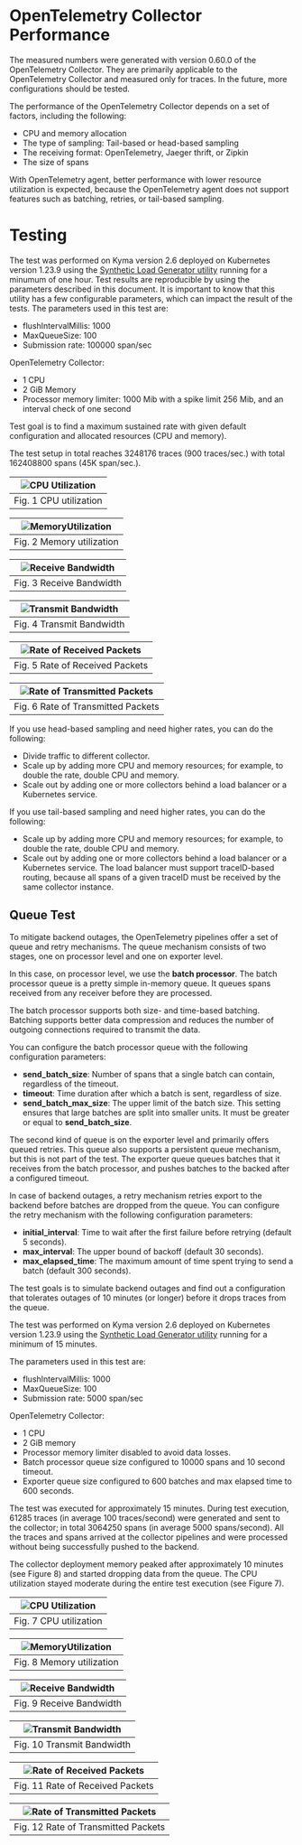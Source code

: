 # OpenTelemetry Collector Performance

The measured numbers were generated with version 0.60.0 of the OpenTelemetry Collector. They are primarily applicable to the OpenTelemetry Collector and measured only for traces. In the future, more configurations should be tested.

The performance of the OpenTelemetry Collector depends on a set of factors, including the following:

- CPU and memory allocation
- The type of sampling: Tail-based or head-based sampling
- The receiving format: OpenTelemetry, Jaeger thrift, or Zipkin
- The size of spans

With OpenTelemetry agent, better performance with lower resource utilization is expected, because the OpenTelemetry agent does not support features such as batching, retries, or tail-based sampling.

# Testing

The test was performed on Kyma version 2.6 deployed on Kubernetes version 1.23.9 using the [Synthetic Load Generator utility](https://github.com/Omnition/synthetic-load-generator) running for a minumum of one hour.
Test results are reproducible by using the parameters described in this document. It is important to know that this utility has a few configurable parameters, which can impact the result of the tests.
The parameters used in this test are:

- flushIntervalMillis: 1000
- MaxQueueSize: 100
- Submission rate: 100000 span/sec

OpenTelemetry Collector:
- 1 CPU
- 2 GiB Memory
- Processor memory limiter: 1000 Mib with a spike limit 256 Mib, and an interval check of one second

Test goal is to find a maximum sustained rate with given default configuration and allocated resources (CPU and memory).

The test setup in total reaches 3248176 traces (900 traces/sec.) with total 162408800 spans (45K span/sec.).

| ![CPU Utilization](assets/cpu.jpg) |
| :--: |
| Fig. 1 CPU utilization |


| ![MemoryUtilization](assets/memory.jpg) |
| :--: |
| Fig. 2 Memory utilization |

| ![Receive Bandwidth](assets/receive_bandwidth.jpg) |
| :--: |
| Fig. 3 Receive Bandwidth |

| ![Transmit Bandwidth](assets/transmit_bandwidth.jpg) |
| :--: |
| Fig. 4 Transmit Bandwidth |

| ![Rate of Received Packets](assets/receive_rate.jpg) |
| :--: |
| Fig. 5 Rate of Received Packets |

| ![Rate of Transmitted Packets](assets/transmit_rate.jpg) |
| :--: |
| Fig. 6 Rate of Transmitted Packets |

If you use head-based sampling and need higher rates, you can do the following:

- Divide traffic to different collector.
- Scale up by adding more CPU and memory resources; for example, to double the rate, double CPU and memory.
- Scale out by adding one or more collectors behind a load balancer or a Kubernetes service.

If you use tail-based sampling and need higher rates, you can do the following:
- Scale up by adding more CPU and memory resources; for example, to double the rate, double CPU and memory.
- Scale out by adding one or more collectors behind a load balancer or a Kubernetes service. The load balancer must support traceID-based routing, because all spans of a given traceID must be received by the same collector instance.

## Queue Test

To mitigate backend outages, the OpenTelemetry pipelines offer a set of queue and retry mechanisms.
The queue mechanism consists of two stages, one on processor level and one on exporter level.

In this case, on processor level, we use the **batch processor**. The batch processor queue is a pretty simple in-memory queue. It queues spans received from any receiver before they are processed.

The batch processor supports both size- and time-based batching. Batching supports better data compression and reduces the number of outgoing connections required to transmit the data.

You can configure the batch processor queue with the following configuration parameters:


- **send_batch_size**: Number of spans that a single batch can contain, regardless of the timeout.
- **timeout**: Time duration after which a batch is sent, regardless of size.
- **send_batch_max_size**: The upper limit of the batch size. This setting ensures that large batches are split into smaller units. It must be greater or equal to **send_batch_size**.


The second kind of queue is on the exporter level and primarily offers queued retries. This queue also supports a persistent queue mechanism, but this is not part of the test.
The exporter queue queues batches that it receives from the batch processor, and pushes batches to the backed after a configured timeout.

In case of backend outages, a retry mechanism retries export to the backend before batches are dropped from the queue. 
You can configure the retry mechanism with the following configuration parameters:
- **initial_interval**: Time to wait after the first failure before retrying (default 5 seconds).
- **max_interval**: The upper bound of backoff (default 30 seconds).
- **max_elapsed_time**: The maximum amount of time spent trying to send a batch (default 300 seconds).

The test goals is to simulate backend outages and find out a configuration that tolerates outages of 10 minutes (or longer) before it drops traces from the queue.

The test was performed on Kyma version 2.6 deployed on Kubernetes version 1.23.9 using the [Synthetic Load Generator utility](https://github.com/Omnition/synthetic-load-generator) running for a minimum of 15 minutes.

The parameters used in this test are:

- flushIntervalMillis: 1000
- MaxQueueSize: 100
- Submission rate: 5000 span/sec

OpenTelemetry Collector:
- 1 CPU
- 2 GiB memory
- Processor memory limiter disabled to avoid data losses.
- Batch processor queue size configured to 10000 spans and 10 second timeout.
- Exporter queue size configured to 600 batches and max elapsed time to 600 seconds.

The test was executed for approximately 15 minutes. During test execution, 61285 traces (in average 100 traces/second) were generated and sent to the collector; in total 3064250 spans (in average 5000 spans/second). 
All the traces and spans arrived at the collector pipelines and were processed without being successfully pushed to the backend.

The collector deployment memory peaked after approximately 10 minutes (see Figure 8) and started dropping data from the queue.
The CPU utilization stayed moderate during the entire test execution (see Figure 7).

| ![CPU Utilization](assets/cpu_queue.jpg) |
| :--: |
| Fig. 7 CPU utilization |


| ![MemoryUtilization](assets/memory_queue.jpg) |
| :--: |
| Fig. 8 Memory utilization |

| ![Receive Bandwidth](assets/receive_bandwidth_queue.jpg) |
| :--: |
| Fig. 9 Receive Bandwidth |

| ![Transmit Bandwidth](assets/transmit_bandwidth_queue.jpg) |
| :--: |
| Fig. 10 Transmit Bandwidth |

| ![Rate of Received Packets](assets/receive_rate_queue.jpg) |
| :--: |
| Fig. 11 Rate of Received Packets |

| ![Rate of Transmitted Packets](assets/transmit_rate_queue.jpg) |
| :--: |
| Fig. 12 Rate of Transmitted Packets |